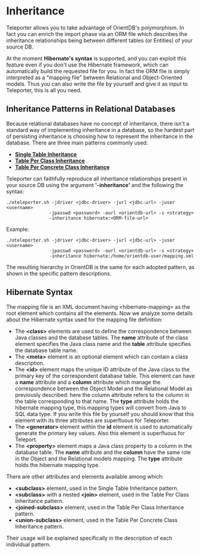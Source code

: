 
# Inheritance
Teleporter allows you to take advantage of OrientDB's polymorphism. In fact you can enrich the import phase via an ORM file which describes the inheritance relationships being between different tables (or Entities) of your source DB. 

At the moment **Hibernate's syntax** is supported, and you can exploit this feature even if you don't use the Hibernate framework, which can automatically build the requested file for you. In fact the ORM file is simply interpreted as a "mapping file" between Relational and Object-Oriented models. Thus you can also write the file by yourself and give it as input to Teleporter, this is all you need.

## Inheritance Patterns in Relational Databases
Because relational databases have no concept of inheritance, there isn't a standard way of implementing inheritance in a database, so the hardest part of persisting inheritance is choosing how to represent the inheritance in the database. There are three main patterns commonly used:
- [**Single Table Inheritance**](Teleporter-Single-Table-Inheritance.md)
- [**Table Per Class Inheritance**](Teleporter-Table-Per-Class-Inheritance.md)
- [**Table Per Concrete Class Inheritance**](Teleporter-Table-Per-Concrete-Class-Inheritance.md)

Teleporter can faithfully reproduce all inheritance relationships present in your source DB using the argument **'-inheritance'** and the following the syntax:
```
./oteleporter.sh -jdriver <jdbc-driver> -jurl <jdbc-url> -juser <username> 
                -jpasswd <password> -ourl <orientdb-url> -s <strategy>
                -inheritance hibernate:<ORM-file-url>
```

Example:
```
./oteleporter.sh -jdriver <jdbc-driver> -jurl <jdbc-url> -juser <username> 
                -jpasswd <password> -ourl <orientdb-url> -s <strategy>
                -inheritance hibernate:/home/orientdb-user/mapping.xml
```

The resulting hierarchy in OrientDB is the same for each adopted pattern, as shown in the specific pattern descriptions.

## Hibernate Syntax

The mapping file is an XML document having \<hibernate-mapping\> as the root element which contains all the <class> elements.
Now we analyze some details about the Hibernate syntax used for the mapping file definition:

- The **\<class\>** elements are used to define the correspondence between Java classes and the database tables. The **name** attribute of the class element specifies the Java class name and the **table** attribute specifies the database table name.
- The **\<meta\>** element is an optional element which can contain a class description.
- The **\<id\>** element maps the unique ID attribute of the Java class to the primary key of the  correspondent database table. This element can have a **name** attribute and a **column** attribute  which manage the correspondence between the Object Model and the Relational Model as previously described: here the column attribute refers to the column in the table corresponding to that name. The **type** attribute holds the hibernate mapping type, this mapping types will convert from Java to SQL data type. If you write this file by yourself you should know that this element with its three attributes are superfluous for Teleporter.
- The **\<generator\>** element within the **id** element is used to automatically generate the primary key values. Also this element is superfluous for Teleport.
- The **\<property\>** element maps a Java class property to a column in the database table. The **name** attribute and the **column** have the same role in the Object and the Relational models mapping. The **type** attribute holds the hibernate mapping type.

There are other attributes and elements available among which:

- **\<subclass\>** element, used in the Single Table Inheritance pattern.
- **\<subclass\>** with a nested **\<join\>** element, used in the Table Per Class Inheritance pattern.
- **\<joined-subclass\>** element, used in the Table Per Class Inheritance pattern.
- **\<union-subclass\>** element, used in the Table Per Concrete Class Inheritance pattern.

Their usage will be explained specifically in the description of each individual pattern.
